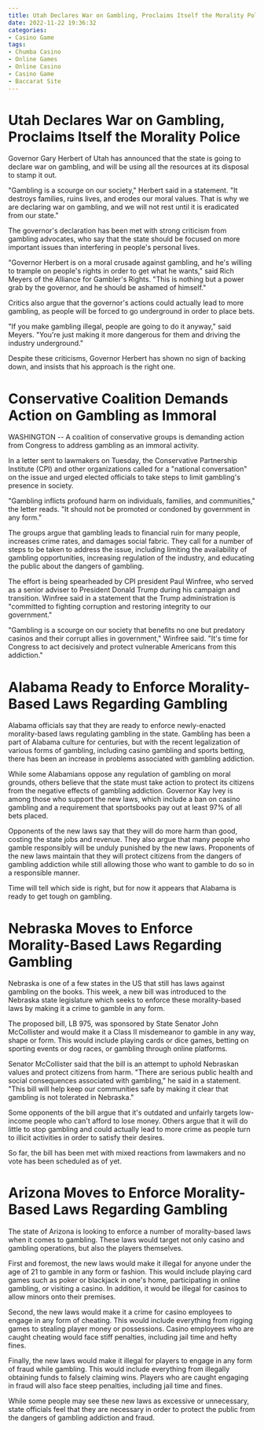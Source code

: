 ```yaml
---
title: Utah Declares War on Gambling, Proclaims Itself the Morality Police
date: 2022-11-22 19:36:32
categories:
- Casino Game
tags:
- Chumba Casino
- Online Games
- Online Casino
- Casino Game
- Baccarat Site
---
```



#  Utah Declares War on Gambling, Proclaims Itself the Morality Police

Governor Gary Herbert of Utah has announced that the state is going to declare war on gambling, and will be using all the resources at its disposal to stamp it out.

"Gambling is a scourge on our society," Herbert said in a statement. "It destroys families, ruins lives, and erodes our moral values. That is why we are declaring war on gambling, and we will not rest until it is eradicated from our state."

The governor's declaration has been met with strong criticism from gambling advocates, who say that the state should be focused on more important issues than interfering in people's personal lives.

"Governor Herbert is on a moral crusade against gambling, and he's willing to trample on people's rights in order to get what he wants," said Rich Meyers of the Alliance for Gambler's Rights. "This is nothing but a power grab by the governor, and he should be ashamed of himself."

Critics also argue that the governor's actions could actually lead to more gambling, as people will be forced to go underground in order to place bets.

"If you make gambling illegal, people are going to do it anyway," said Meyers. "You're just making it more dangerous for them and driving the industry underground."

Despite these criticisms, Governor Herbert has shown no sign of backing down, and insists that his approach is the right one.

#  Conservative Coalition Demands Action on Gambling as Immoral

WASHINGTON -- A coalition of conservative groups is demanding action from Congress to address gambling as an immoral activity.

In a letter sent to lawmakers on Tuesday, the Conservative Partnership Institute (CPI) and other organizations called for a "national conversation" on the issue and urged elected officials to take steps to limit gambling's presence in society.

"Gambling inflicts profound harm on individuals, families, and communities," the letter reads. "It should not be promoted or condoned by government in any form."

The groups argue that gambling leads to financial ruin for many people, increases crime rates, and damages social fabric. They call for a number of steps to be taken to address the issue, including limiting the availability of gambling opportunities, increasing regulation of the industry, and educating the public about the dangers of gambling.

The effort is being spearheaded by CPI president Paul Winfree, who served as a senior adviser to President Donald Trump during his campaign and transition. Winfree said in a statement that the Trump administration is "committed to fighting corruption and restoring integrity to our government."

"Gambling is a scourge on our society that benefits no one but predatory casinos and their corrupt allies in government," Winfree said. "It's time for Congress to act decisively and protect vulnerable Americans from this addiction."

#  Alabama Ready to Enforce Morality-Based Laws Regarding Gambling

Alabama officials say that they are ready to enforce newly-enacted morality-based laws regulating gambling in the state. Gambling has been a part of Alabama culture for centuries, but with the recent legalization of various forms of gambling, including casino gambling and sports betting, there has been an increase in problems associated with gambling addiction.

While some Alabamians oppose any regulation of gambling on moral grounds, others believe that the state must take action to protect its citizens from the negative effects of gambling addiction. Governor Kay Ivey is among those who support the new laws, which include a ban on casino gambling and a requirement that sportsbooks pay out at least 97% of all bets placed.

Opponents of the new laws say that they will do more harm than good, costing the state jobs and revenue. They also argue that many people who gamble responsibly will be unduly punished by the new laws. Proponents of the new laws maintain that they will protect citizens from the dangers of gambling addiction while still allowing those who want to gamble to do so in a responsible manner.

Time will tell which side is right, but for now it appears that Alabama is ready to get tough on gambling.

#  Nebraska Moves to Enforce Morality-Based Laws Regarding Gambling

Nebraska is one of a few states in the US that still has laws against gambling on the books. This week, a new bill was introduced to the Nebraska state legislature which seeks to enforce these morality-based laws by making it a crime to gamble in any form.

The proposed bill, LB 975, was sponsored by State Senator John McCollister and would make it a Class II misdemeanor to gamble in any way, shape or form. This would include playing cards or dice games, betting on sporting events or dog races, or gambling through online platforms.

Senator McCollister said that the bill is an attempt to uphold Nebraskan values and protect citizens from harm. "There are serious public health and social consequences associated with gambling," he said in a statement. "This bill will help keep our communities safe by making it clear that gambling is not tolerated in Nebraska."

Some opponents of the bill argue that it's outdated and unfairly targets low-income people who can't afford to lose money. Others argue that it will do little to stop gambling and could actually lead to more crime as people turn to illicit activities in order to satisfy their desires.

So far, the bill has been met with mixed reactions from lawmakers and no vote has been scheduled as of yet.

#  Arizona Moves to Enforce Morality-Based Laws Regarding Gambling

The state of Arizona is looking to enforce a number of morality-based laws when it comes to gambling. These laws would target not only casino and gambling operations, but also the players themselves.

First and foremost, the new laws would make it illegal for anyone under the age of 21 to gamble in any form or fashion. This would include playing card games such as poker or blackjack in one's home, participating in online gambling, or visiting a casino. In addition, it would be illegal for casinos to allow minors onto their premises.

Second, the new laws would make it a crime for casino employees to engage in any form of cheating. This would include everything from rigging games to stealing player money or possessions. Casino employees who are caught cheating would face stiff penalties, including jail time and hefty fines.

Finally, the new laws would make it illegal for players to engage in any form of fraud while gambling. This would include everything from illegally obtaining funds to falsely claiming wins. Players who are caught engaging in fraud will also face steep penalties, including jail time and fines.

While some people may see these new laws as excessive or unnecessary, state officials feel that they are necessary in order to protect the public from the dangers of gambling addiction and fraud.